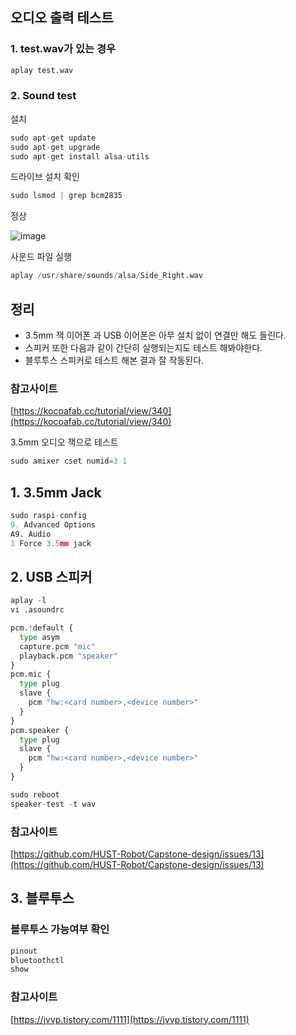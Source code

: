 ## 오디오 출력 테스트

### 1. test.wav가 있는 경우

```python
aplay test.wav
```

### 2. Sound test

설치

```python
sudo apt-get update
sudo apt-get upgrade
sudo apt-get install alsa-utils
```

드라이브 설치 확인

```python
sudo lsmod | grep bcm2835
```

정상

![image](https://user-images.githubusercontent.com/99601412/184351235-d93d89d1-eb94-44da-80c2-d06736c13544.png)

사운드 파일 실행

```python
aplay /usr/share/sounds/alsa/Side_Right.wav
```

## 정리

- 3.5mm 잭 이어폰 과 USB 이어폰은 아무 설치 없이 연결만 해도 들린다.
- 스피커 또한 다음과 같이 간단히 실행되는지도 테스트 해봐야한다.
- 블루투스 스피커로 테스트 해본 결과 잘 작동된다.

### 참고사이트

[https://kocoafab.cc/tutorial/view/340](https://kocoafab.cc/tutorial/view/340)

3.5mm 오디오 잭으로 테스트

```python
sudo amixer cset numid=3 1
```

## 1. 3.5mm Jack

```python
sudo raspi-config
9. Advanced Options
A9. Audio
1 Force 3.5mm jack
```

## 2. USB 스피커

```python
aplay -l
vi .asoundrc
```

```python
pcm.!default {
  type asym
  capture.pcm "mic"
  playback.pcm "speaker"
}
pcm.mic {
  type plug
  slave {
    pcm "hw:<card number>,<device number>"
  }
}
pcm.speaker {
  type plug
  slave {
    pcm "hw:<card number>,<device number>"
  }
}
```

```python
sudo reboot
speaker-test -t wav
```

### 참고사이트

[https://github.com/HUST-Robot/Capstone-design/issues/13](https://github.com/HUST-Robot/Capstone-design/issues/13)

## 3. 블루투스

### 블루투스 가능여부 확인

```python
pinout
bluetoothctl
show
```

### 참고사이트

[https://jvvp.tistory.com/1111](https://jvvp.tistory.com/1111)
